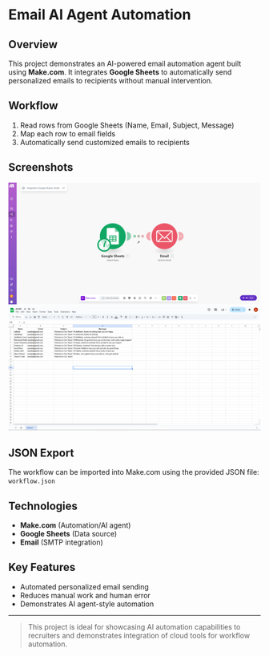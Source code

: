 # Email AI Agent Automation

## Overview
This project demonstrates an AI-powered email automation agent built using **Make.com**. It integrates **Google Sheets** to automatically send personalized emails to recipients without manual intervention.

## Workflow
1. Read rows from Google Sheets (Name, Email, Subject, Message)
2. Map each row to email fields
3. Automatically send customized emails to recipients

## Screenshots
![Make Workflow](screenshots/make_workflow.png.PNG)
![Google Sheet](screenshots/google_sheet.png.PNG)

## JSON Export
The workflow can be imported into Make.com using the provided JSON file: `workflow.json`

## Technologies
- **Make.com** (Automation/AI agent)
- **Google Sheets** (Data source)
- **Email** (SMTP integration)

## Key Features
- Automated personalized email sending
- Reduces manual work and human error
- Demonstrates AI agent-style automation

---

> This project is ideal for showcasing AI automation capabilities to recruiters and demonstrates integration of cloud tools for workflow automation.
